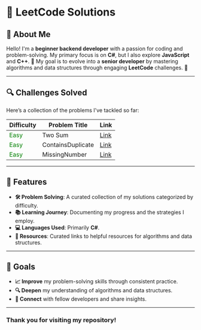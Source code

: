 # 🎉 LeetCode Solutions

## 👤 About Me

Hello! I'm a **beginner backend developer** with a passion for coding and problem-solving. My primary focus is on **C#**, but I also explore **JavaScript** and **C++**. 🚀 My goal is to evolve into a **senior developer** by mastering algorithms and data structures through engaging **LeetCode** challenges. 💪

---

## 🔍 Challenges Solved

Here’s a collection of the problems I've tackled so far:

| Difficulty                              | Problem Title     | Link                                                                                                                                |
| --------------------------------------- | ----------------- | ----------------------------------------------------------------------------------------------------------------------------------- |
| <span style="color: green;">Easy</span> | Two Sum           | [Link](https://leetcode.com/problems/two-sum/solutions/5986774/c-solution-for-the-two-sum-problem/)                                 |
| <span style="color: green;">Easy</span> | ContainsDuplicate | [Link](https://leetcode.com/problems/contains-duplicate/solutions/5989109/detecting-duplicates-in-an-array-using-hashset-in-c/)     |
| <span style="color: green;">Easy</span> | MissingNumber     | [Link](https://leetcode.com/problems/missing-number/solutions/5989163/finding-the-missing-number-in-an-array-using-the-sum-formula) |

<!-- | <span style="color: green;">Easy</span> | ContainsDuplicate | [Link]() | -->

<!-- | <span style="color: orange;">Medium</span>     | Add Two Numbers | [Link]() | -->

<!-- | <span style="color: red;">Hard</span>          | Median of Two Sorted Arrays | [Link]() -->

---

## 🚀 Features

-   **🛠 Problem Solving**: A curated collection of my solutions categorized by difficulty.
-   **📚 Learning Journey**: Documenting my progress and the strategies I employ.
-   **💻 Languages Used**: Primarily **C#**.
-   **🔗 Resources**: Curated links to helpful resources for algorithms and data structures.

---

## 🎯 Goals

-   **📈 Improve** my problem-solving skills through consistent practice.
-   **🔍 Deepen** my understanding of algorithms and data structures.
-   **🤝 Connect** with fellow developers and share insights.

---

### Thank you for visiting my repository!
